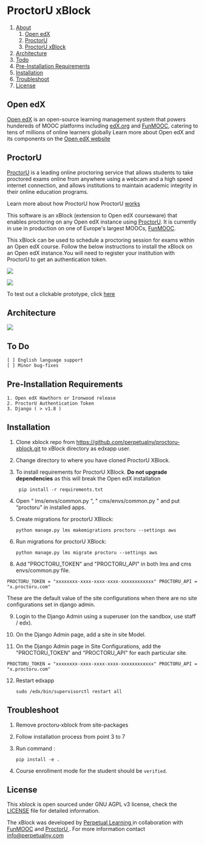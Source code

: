 # ProctorU xBlock

1. [About](https://github.com/perpetualny/proctoru-xblock#open-edx)
   1. [Open edX](https://github.com/perpetualny/proctoru-xblock#open-edx)
   2. [ProctorU](https://github.com/perpetualny/proctoru-xblock#proctoru)
   3. [ProctorU xBlock](https://github.com/perpetualny/proctoru-xblock#proctoru)
2. [Architecture](https://github.com/perpetualny/proctoru-xblock#architecture)
3. [Todo](https://github.com/perpetualny/proctoru-xblock#to-do)
4. [Pre-Installation Requirements](https://github.com/perpetualny/proctoru-xblock#pre-installation-requirements)
5. [Installation](https://github.com/perpetualny/proctoru-xblock#installation)
6. [Troubleshoot](https://github.com/perpetualny/proctoru-xblock#troubleshoot)
7. [License](https://github.com/perpetualny/proctoru-xblock#license)

## Open edX

[Open edX](http://open.edx.org) is an open-source learning management system that powers hundereds of MOOC platforms including [edX.org](https://edx.org) and [FunMOOC](https://www.fun-mooc.fr/), catering to tens of millions of online learners globally Learn more about Open edX and its components on the [Open edX website](https://open.edx.org/about-open-edx)

## ProctorU

[ProctorU](http://www.proctoru.com/) is a leading online proctoring service that allows students to take proctored exams online from anywhere using a webcam and a high speed internet connection, and allows institutions to maintain academic integrity in their online education programs.

Learn more about how ProctorU how ProctorU [ works ](http://www.proctoru.com/howitworks.php)

This software is an xBlock (extension to Open edX courseware) that enables proctoring on any Open edX instance using [ProctorU](http://www.proctoru.com/). It is currently in use in production on one of Europe's largest MOOCs, [FunMOOC](https://www.fun-mooc.fr/).

This xBlock can be used to schedule a proctoring session for exams within an Open edX course. Follow the below instructions to install the xBlock on an Open edX instance.You will need to register your institution with ProctorU to get an authentication token.

![](http://i.imgur.com/rCTCfju.png)

![](http://i.imgur.com/Tr5Nlq4.jpg)

To test out a clickable prototype, click <a href="https://projects.invisionapp.com/share/V76EZPRNU#/screens" target="_blank">here</a>

## Architecture

![](http://i.imgur.com/6n9px9p.png)

## To Do

    [ ] English language support
    [ ] Minor bug-fixes

## Pre-Installation Requirements

    1. Open edX Hawthorn or Ironwood release
    2. ProctorU Authentication Token
    3. Django ( > v1.8 )

## Installation

1.  Clone xblock repo from https://github.com/perpetualny/proctoru-xblock.git to xBlock directory as edxapp user.
2.  Change directory to where you have cloned ProctorU XBlock.
3.  To install requirements for ProctorU XBlock. **Do not upgrade dependencies** as this will break the Open edX installation

         pip install -r requirements.txt


4.  Open “ lms/envs/common.py “, " cms/envs/common.py " and put “proctoru” in installed apps.

5.  Create migrations for proctorU XBlock:

        python manage.py lms makemigrations proctoru --settings aws

6.  Run migrations for proctorU XBlock:

        python manage.py lms migrate proctoru --settings aws

8) Add "PROCTORU_TOKEN" and "PROCTORU_API" in both lms and cms envs/common.py file.

`PROCTORU_TOKEN = "xxxxxxxx-xxxx-xxxx-xxxx-xxxxxxxxxxxx" PROCTORU_API = "x.proctoru.com"`

These are the default value of the site configurations when there are no site configurations set in django admin.

9. Login to the Django Admin using a superuser (on the sandbox, use staff / edx).

10. On the Django Admin page, add a site in site Model.

11. On the Django Admin page in Site Configurations, add the "PROCTORU_TOKEN" and "PROCTORU_API" for each particular site.

`PROCTORU_TOKEN = "xxxxxxxx-xxxx-xxxx-xxxx-xxxxxxxxxxxx" PROCTORU_API = "x.proctoru.com"`

12. Restart edxapp

        sudo /edx/bin/supervisorctl restart all

## Troubleshoot

1.  Remove proctoru-xblock from site-packages
2.  Follow installation process from point 3 to 7
3.  Run command :

        pip install -e .

4.  Course enrollment mode for the student should be `verified`.



## License

This xblock is open sourced under GNU AGPL v3 license, check the [LICENSE](https://github.com/perpetualny/proctoru-xblock/blob/master/LICENSE) file for detailed information.

The xBlock was developed by [ Perpetual Learning ](http://learning.perpetualny.com/) in collaboration with [ FunMOOC](https://www.fun-mooc.fr/) and [ ProctorU ](http://www.proctoru.com/). For more information contact [info@perpetualny.com](mailto:info@perpetualny.com)
